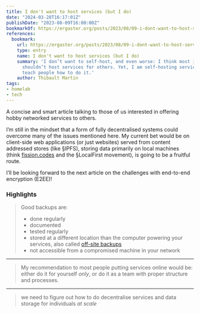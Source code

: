 ```yaml
---
title: I don't want to host services (but I do)
date: "2024-03-28T16:17:01Z"
publishDate: "2023-08-09T16:00:00Z"
bookmarkOf: https://ergaster.org/posts/2023/08/09-i-dont-want-to-host-services-but-i-do/
references:
  bookmark:
    url: https://ergaster.org/posts/2023/08/09-i-dont-want-to-host-services-but-i-do/
    type: entry
    name: I don't want to host services (but I do)
    summary: 'I don’t want to self-host, and even worse: I think most individuals
      shouldn’t host services for others. Yet, I am self-hosting services and I even
      teach people how to do it.'
    author: Thibault Martin
tags:
- homelab
- tech
---
```


A concise and smart article talking to those of us interested in offering hobby networked services to others.

I’m still in the mindset that a form of fully decentralised systems could overcome many of the issues mentioned here. My current bet would be on client-side web applications (or just websites) served from content addressed stores (like §IPFS), storing data primarily on local machines (think [fission.codes](https://fission.codes) and the §LocalFirst movement),  is going to be a fruitful route.

I’ll be looking forward to the next article on the challenges with end-to-end encryption (E2EE)!


### Highlights

> Good backups are:
> 
> * done regularly
> * documented
> * tested regularly
> * stored at a different location than the computer powering your services, also called [off-site backups](https://en.wikipedia.org/wiki/Backup#Off-site%5Fdata%5Fprotection)
> * not accessible from a compromised machine in your network

---

> My recommendation to most people putting services online would be: either do it for yourself _only_, or do it as a team with proper structure and processes.

---

> we need to figure out how to do decentralise services and data storage for individuals _at scale_
